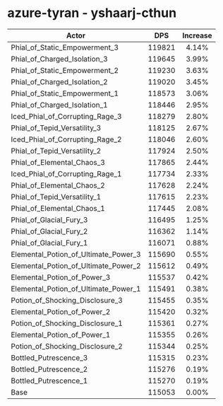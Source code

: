 # azure-tyran - yshaarj-cthun
| Actor | DPS | Increase |
|---|:---:|:---:|
|Phial_of_Static_Empowerment_3|119821|4.14%|
|Phial_of_Charged_Isolation_3|119645|3.99%|
|Phial_of_Static_Empowerment_2|119230|3.63%|
|Phial_of_Charged_Isolation_2|119020|3.45%|
|Phial_of_Static_Empowerment_1|118573|3.06%|
|Phial_of_Charged_Isolation_1|118446|2.95%|
|Iced_Phial_of_Corrupting_Rage_3|118279|2.80%|
|Phial_of_Tepid_Versatility_3|118125|2.67%|
|Iced_Phial_of_Corrupting_Rage_2|118046|2.60%|
|Phial_of_Tepid_Versatility_2|117924|2.50%|
|Phial_of_Elemental_Chaos_3|117865|2.44%|
|Iced_Phial_of_Corrupting_Rage_1|117734|2.33%|
|Phial_of_Elemental_Chaos_2|117628|2.24%|
|Phial_of_Tepid_Versatility_1|117615|2.23%|
|Phial_of_Elemental_Chaos_1|117445|2.08%|
|Phial_of_Glacial_Fury_3|116495|1.25%|
|Phial_of_Glacial_Fury_2|116362|1.14%|
|Phial_of_Glacial_Fury_1|116071|0.88%|
|Elemental_Potion_of_Ultimate_Power_3|115690|0.55%|
|Elemental_Potion_of_Ultimate_Power_2|115612|0.49%|
|Elemental_Potion_of_Power_3|115537|0.42%|
|Elemental_Potion_of_Ultimate_Power_1|115491|0.38%|
|Potion_of_Shocking_Disclosure_3|115455|0.35%|
|Elemental_Potion_of_Power_2|115420|0.32%|
|Potion_of_Shocking_Disclosure_1|115361|0.27%|
|Elemental_Potion_of_Power_1|115355|0.26%|
|Potion_of_Shocking_Disclosure_2|115344|0.25%|
|Bottled_Putrescence_3|115315|0.23%|
|Bottled_Putrescence_2|115276|0.19%|
|Bottled_Putrescence_1|115270|0.19%|
|Base|115053|0.00%|
